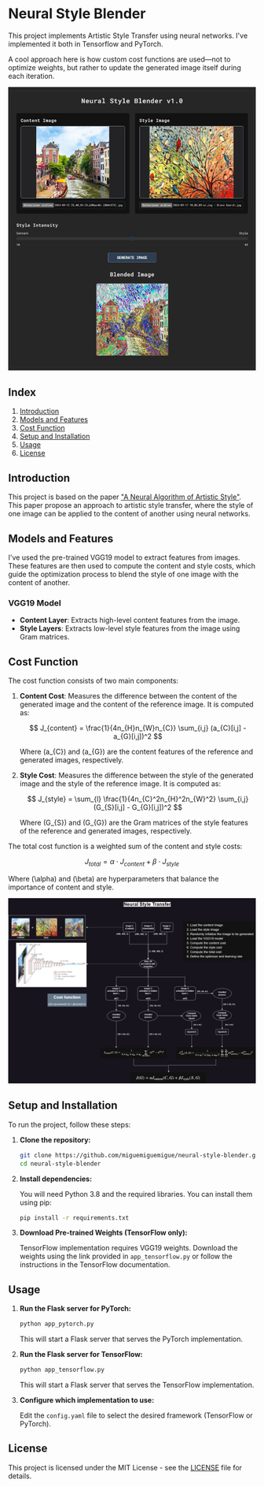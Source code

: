 # Neural Style Blender

This project implements Artistic Style Transfer using neural networks. I've implemented it both in Tensorflow and PyTorch. 

A cool approach here is how custom cost functions are used—not to optimize weights, but rather to update the generated image itself during each iteration.

![Example Image](data/examples/example_2.png)

## Index

1. [Introduction](#introduction)
2. [Models and Features](#models-and-features)
3. [Cost Function](#cost-function)
4. [Setup and Installation](#setup-and-installation)
5. [Usage](#usage)
6. [License](#license)

## Introduction

This project is based on the paper ["A Neural Algorithm of Artistic Style"](https://arxiv.org/abs/1508.06576). This paper propose an approach to artistic style transfer, where the style of one image can be applied to the content of another using neural networks.

## Models and Features

I've used the pre-trained VGG19 model to extract features from images. These features are then used to compute the content and style costs, which guide the optimization process to blend the style of one image with the content of another.

### VGG19 Model

- **Content Layer**: Extracts high-level content features from the image.
- **Style Layers**: Extracts low-level style features from the image using Gram matrices.

## Cost Function

The cost function consists of two main components:

1. **Content Cost**: Measures the difference between the content of the generated image and the content of the reference image. It is computed as:

   $$ J_{content} = \frac{1}{4n_{H}n_{W}n_{C}} \sum_{i,j} (a_{C}[i,j] - a_{G}[i,j])^2 $$

   Where \(a_{C}\) and \(a_{G}\) are the content features of the reference and generated images, respectively.

2. **Style Cost**: Measures the difference between the style of the generated image and the style of the reference image. It is computed as:

   $$ J_{style} = \sum_{l} \frac{1}{4n_{C}^2n_{H}^2n_{W}^2} \sum_{i,j} (G_{S}[i,j] - G_{G}[i,j])^2 $$

   Where \(G_{S}\) and \(G_{G}\) are the Gram matrices of the style features of the reference and generated images, respectively.

The total cost function is a weighted sum of the content and style costs:

$$ J_{total} = \alpha \cdot J_{content} + \beta \cdot J_{style} $$

Where \(\alpha\) and \(\beta\) are hyperparameters that balance the importance of content and style.

![Example Image](data/diagram/diagram.png)

## Setup and Installation

To run the project, follow these steps:

1. **Clone the repository:**

   ```bash
   git clone https://github.com/miguemiguemigue/neural-style-blender.git
   cd neural-style-blender
   ```

2. **Install dependencies:**

   You will need Python 3.8 and the required libraries. You can install them using pip:

   ```bash
   pip install -r requirements.txt
   ```

3. **Download Pre-trained Weights (TensorFlow only):**

   TensorFlow implementation requires VGG19 weights. Download the weights using the link provided in `app_tensorflow.py` or follow the instructions in the TensorFlow documentation.

## Usage

1. **Run the Flask server for PyTorch:**

   ```bash
   python app_pytorch.py
   ```

   This will start a Flask server that serves the PyTorch implementation.

2. **Run the Flask server for TensorFlow:**

   ```bash
   python app_tensorflow.py
   ```

   This will start a Flask server that serves the TensorFlow implementation.

3. **Configure which implementation to use:**

   Edit the `config.yaml` file to select the desired framework (TensorFlow or PyTorch).

## License

This project is licensed under the MIT License - see the [LICENSE](LICENSE) file for details.
